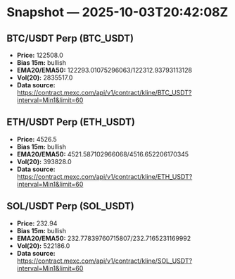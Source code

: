 # Snapshot — 2025-10-03T20:42:08Z

## BTC/USDT Perp (BTC_USDT)
- **Price:** 122508.0
- **Bias 15m:** bullish
- **EMA20/EMA50:** 122293.01075296063/122312.93793113128
- **Vol(20):** 2835517.0
- **Data source:** https://contract.mexc.com/api/v1/contract/kline/BTC_USDT?interval=Min1&limit=60

## ETH/USDT Perp (ETH_USDT)
- **Price:** 4526.5
- **Bias 15m:** bullish
- **EMA20/EMA50:** 4521.587102966068/4516.652206170345
- **Vol(20):** 393828.0
- **Data source:** https://contract.mexc.com/api/v1/contract/kline/ETH_USDT?interval=Min1&limit=60

## SOL/USDT Perp (SOL_USDT)
- **Price:** 232.94
- **Bias 15m:** bullish
- **EMA20/EMA50:** 232.77839760715807/232.7165231169992
- **Vol(20):** 522186.0
- **Data source:** https://contract.mexc.com/api/v1/contract/kline/SOL_USDT?interval=Min1&limit=60
